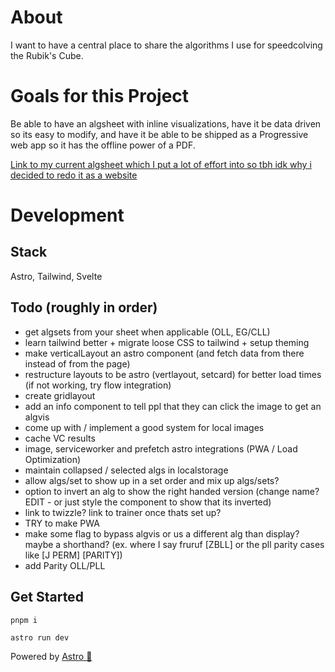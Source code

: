 # About
I want to have a central place to share the algorithms I use for speedcolving the Rubik's Cube.

# Goals for this Project
Be able to have an algsheet with inline visualizations, have it be data driven so its easy to modify, and have it be able to be shipped as a Progressive web app so it has the offline power of a PDF.

[Link to my current algsheet which I put a lot of effort into so tbh idk why i decided to redo it as a website](https://docs.google.com/spreadsheets/d/1L0iR5AyRh2sTWymHSD2MiTJXzl8IoxGzyuRgqEhttSs/edit#gid=1313953242)

# Development

## Stack

Astro, Tailwind, Svelte

## Todo (roughly in order)

- get algsets from your sheet when applicable (OLL, EG/CLL)
- learn tailwind better + migrate loose CSS to tailwind + setup theming
- make verticalLayout an astro component (and fetch data from there instead of from the page)
- restructure layouts to be astro (vertlayout, setcard) for better load times (if not working, try flow integration)
- create gridlayout
- add an info component to tell ppl that they can click the image to get an algvis
- come up with / implement a good system for local images
- cache VC results
- image, serviceworker and prefetch astro integrations (PWA / Load Optimization)
- maintain collapsed / selected algs in localstorage
- allow algs/set to show up in a set order and mix up algs/sets?
- option to invert an alg to show the right handed version (change name? EDIT - or just style the component to show that its inverted)
- link to twizzle? link to trainer once thats set up?
- TRY to make PWA
- make some flag to bypass algvis or us a different alg than display? maybe a shorthand?
(ex. where I say fruruf [ZBLL] or the pll parity cases like [J PERM] [PARITY])
- add Parity OLL/PLL



## Get Started

```
pnpm i

astro run dev
```




Powered by [Astro 🚀](https://astro.build)
